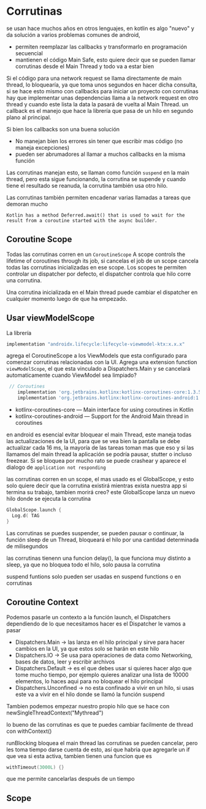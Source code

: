 # Corrutinas

se usan hace muchos años en otros lenguajes, en kotlin es algo "nuevo" y da solución a varios problemas comunes de android, 
- permiten reemplazar las callbacks y transformarlo en programación secuencial
- mantienen el código Main Safe, esto quiere decir que se pueden llamar corrutinas desde el Main Thread y todo va a estar bien

Si el código para una network request se llama directamente de main thread, lo bloquearía, ya que toma unos segundos en hacer dicha consulta, si se hace esto mismo con callbacks 
para iniciar un proyecto con corrutinas hay que implementar unas dependencias llama a la network request en otro thread y cuando este lista la data la pasará de vuelta al Main Thread. un callback es el manejo que hace la librería que pasa de un hilo en segundo plano al principal.

Si bien los callbacks son una buena solución
- No manejan bien los errores sin tener que escribir mas código (no maneja excepciones)
- pueden ser abrumadores al llamar a muchos callbacks en la misma función 

Las corrutinas manejan esto, se llaman como función `suspend` en la main thread, pero esta sigue funcionando, la corrutina se supende y cuando tiene el resultado se reanuda, la corrutina también usa otro hilo.

Las corrutinas también permiten encadenar varias llamadas a tareas que demoran mucho 

`Kotlin has a method Deferred.await() that is used to wait for the result from a coroutine started with the async builder.`

## Coroutine Scope 

Todas las corrutinas corren en un `CoroutineScope` A scope controls the lifetime of coroutines through its job, si cancelas el job de un scope cancela todas las corrutinas inicializadas en ese scope. Los scopes te permiten controlar un dispatcher por defecto, el dispatcher controla que hilo corre una corrutina.

Una corrutina inicializada en el Main thread puede cambiar el dispatcher en cualquier momento luego de que ha empezado.

## Usar viewModelScope
La librería 
```gradle
implementation "androidx.lifecycle:lifecycle-viewmodel-ktx:x.x.x"
```
agrega el CoroutineScope a los ViewModels que esta configurado para comenzar corrutinas relacionadas con la UI. Agrega una extension function `viewModelScope`, el que esta vinculado a Dispatchers.Main y se cancelará automaticamente cuando ViewModel sea limpiado?


```gradle
 // Coroutines
    implementation 'org.jetbrains.kotlinx:kotlinx-coroutines-core:1.3.5'
    implementation 'org.jetbrains.kotlinx:kotlinx-coroutines-android:1.3.5'
```
- kotlinx-coroutines-core — Main interface for using coroutines in Kotlin
- kotlinx-coroutines-android — Support for the Android Main thread in coroutines

en android es esencial evitar bloquear el main Thread, este maneja todas las actualizaciones de la UI, para que se vea bien la pantalla se debe actualizar cada 16 ms, la mayoría de las tareas toman mas que eso y si las llamamos del main thread la aplicación se podría pausar, stutter o incluso freezear. Si se bloquea por mucho rato se puede crashear y aparece el dialogo de `application not responding`

las corrutinas corren en un scope, el mas usado es el GlobalScope, y esto solo quiere decir que la corrutina existirá mientras exista nuestra app
si termina su trabajo, tambien morirá creo? este GlobalScope lanza un nuevo hilo donde se ejecuta la corrutina 

```kotlin
GlobalScope.launch {
  Log.d( TAG
}
```
Las corrutinas se puedes suspender, se pueden pausar o continuar,
la función sleep de un Thread, bloqueará el hilo por una cantidad determinada de milisegundos 

las corrutinas tienenn una funcion delay(), la que funciona muy distinto a sleep, ya que no bloquea todo el hilo, solo pausa la corrutina

suspend funtions solo pueden ser usadas en suspend functions o en corrutinas 

## Coroutine Context

Podemos pasarle un contexto a la función launch, el Dispatchers
dependiendo de lo que necesitamos hacer es el Dispatcher le vamos a pasar

- Dispatchers.Main -> las lanza en el hilo principal y sirve para hacer cambios en la UI, ya que estos solo se harán en este hilo 
- Dispatchers.IO  -> Se usa para operaciones de data como Networking, bases de datos, leer y escribir archivos
- Dispatchers.Default -> es el que debes usar si quieres hacer algo que tome mucho tiempo, por ejemplo quieres analizar una lista de 10000 elementos, lo haces aqui para no bloquear el hilo principal
- Dispatchers.Unconfined -> no esta confinado a vivir en un hilo, si usas este va a vivir en el hilo donde se llamó la función suspend

Tambien podemos empezar nuestro propio hilo que se hace con newSingleThreadContext("Mythread")

lo bueno de las corrutinas es que te puedes cambiar facilmente de thread con withContext()

runBlocking bloquea el main thread
 las corrutinas se pueden cancelar, pero les toma tiempo darse cuenta de esto, así que habria que agregarle un if que vea si esta activa,
 tambien tienen una funcion que es 
 
 ```kotlin
 withTimeout(3000L) {}
```
que me permite cancelarlas después de un tiempo 

## Scope







